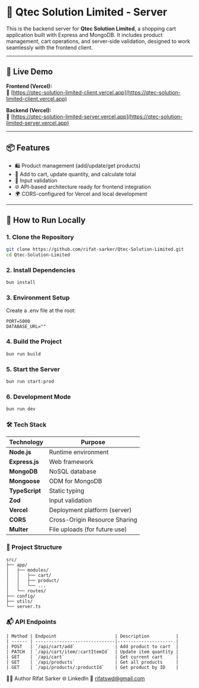 # 🛒 Qtec Solution Limited - Server

This is the backend server for **Qtec Solution Limited**, a shopping cart application built with Express and MongoDB. It includes product management, cart operations, and server-side validation, designed to work seamlessly with the frontend client.

---

## 🚀 Live Demo

**Frontend (Vercel):**  
🔗 [https://qtec-solution-limited-client.vercel.app](https://qtec-solution-limited-client.vercel.app)

**Backend (Vercel):**  
🔗 [https://qtec-solution-limited-server.vercel.app](https://qtec-solution-limited-server.vercel.app)

---

## 📦 Features

- 🛍 Product management (add/update/get products)
- 🛒 Add to cart, update quantity, and calculate total
- 🔐 Input validation
- 🌐 API-based architecture ready for frontend integration
- 🌍 CORS-configured for Vercel and local development

---

## 🧪 How to Run Locally

### 1. Clone the Repository

```bash
git clone https://github.com/rifat-sarker/Qtec-Solution-Limited.git
cd Qtec-Solution-Limited
```

### 2. Install Dependencies
```bash
bun install
```

### 3. Environment Setup
Create a .env file at the root:
```
PORT=5000
DATABASE_URL=""
```

### 4. Build the Project
```bash
bun run build
```

### 5. Start the Server
```bash
bun run start:prod
```

### 6. Development Mode
```bash
bun run dev
```

### 🛠 Tech Stack
| Technology     | Purpose                       |
| -------------- | ----------------------------- |
| **Node.js**    | Runtime environment           |
| **Express.js** | Web framework                 |
| **MongoDB**    | NoSQL database                |
| **Mongoose**   | ODM for MongoDB               |
| **TypeScript** | Static typing                 |
| **Zod**        | Input validation              |
| **Vercel**     | Deployment platform (server)  |
| **CORS**       | Cross-Origin Resource Sharing |
| **Multer**     | File uploads (for future use) |


### 📁 Project Structure
```
src/
├── app/
│   ├── modules/
│   │   ├── cart/
│   │   ├── product/
│   │   └── ...
│   └── routes/
├── config/
├── utils/
└── server.ts
```


### 📬 API Endpoints
```
| Method | Endpoint                      | Description          |
| ------ | ------------------------------|--------------------- |
| POST   | `/api/cart/add`               | Add product to cart  |
| PATCH  | `/api/cart/item/:cartItemId`  | Update item quantity |
| GET    | `/api/cart`                   | Get current cart     |
| GET    | `/api/products`               | Get all products     |
| GET    | `/api/products/:productId`    | Get product by ID    |

```

👨‍💻 Author
Rifat Sarker
🌐 LinkedIn
📧 rifatswd@gmail.com
